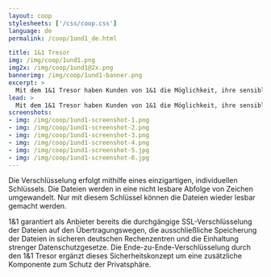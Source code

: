 ```yaml
---
layout: coop
stylesheets: ['/css/coop.css']
language: de
permalink: /coop/1und1_de.html

title: 1&1 Tresor
img: /img/coop/1und1.png
img2x: /img/coop/1und1@2x.png
bannerimg: /img/coop/1und1-banner.png
excerpt: >
  Mit dem 1&1 Tresor haben Kunden von 1&1 die Möglichkeit, ihre sensiblen Dateien vor dem Upload ganz einfach und schnell zu verschlüsseln. Auf Basis von Cryptomator sind zwei Apps und eine Windows-Applikation entstanden, die eine clientseitige Verschlüsselung auf dem Gerät ermöglichen.
lead: >
  Mit dem 1&1 Tresor haben Kunden von 1&1 die Möglichkeit, ihre sensiblen Dateien vor dem Upload ganz einfach und schnell zu verschlüsseln. Auf Basis von Cryptomator sind zwei Apps und eine Windows-Applikation entstanden, die eine clientseitige und komfortable Verschlüsselung auf dem Gerät ermöglichen.
screenshots:
- img: /img/coop/1und1-screenshot-1.png
- img: /img/coop/1und1-screenshot-2.png
- img: /img/coop/1und1-screenshot-3.png
- img: /img/coop/1und1-screenshot-4.png
- img: /img/coop/1und1-screenshot-5.jpg
- img: /img/coop/1und1-screenshot-6.jpg
---
```

Die Verschlüsselung erfolgt mithilfe eines einzigartigen, individuellen Schlüssels. Die Dateien werden in eine nicht lesbare Abfolge von Zeichen umgewandelt. Nur mit diesem Schlüssel können die Dateien wieder lesbar gemacht werden.

1&1 garantiert als Anbieter bereits die durchgängige SSL-Verschlüsselung der Dateien auf den Übertragungswegen, die ausschließliche Speicherung der Dateien in sicheren deutschen Rechenzentren und die Einhaltung strenger Datenschutzgesetze. Die Ende-zu-Ende-Verschlüsselung durch den 1&1 Tresor ergänzt dieses Sicherheitskonzept um eine zusätzliche Komponente zum Schutz der Privatsphäre.

